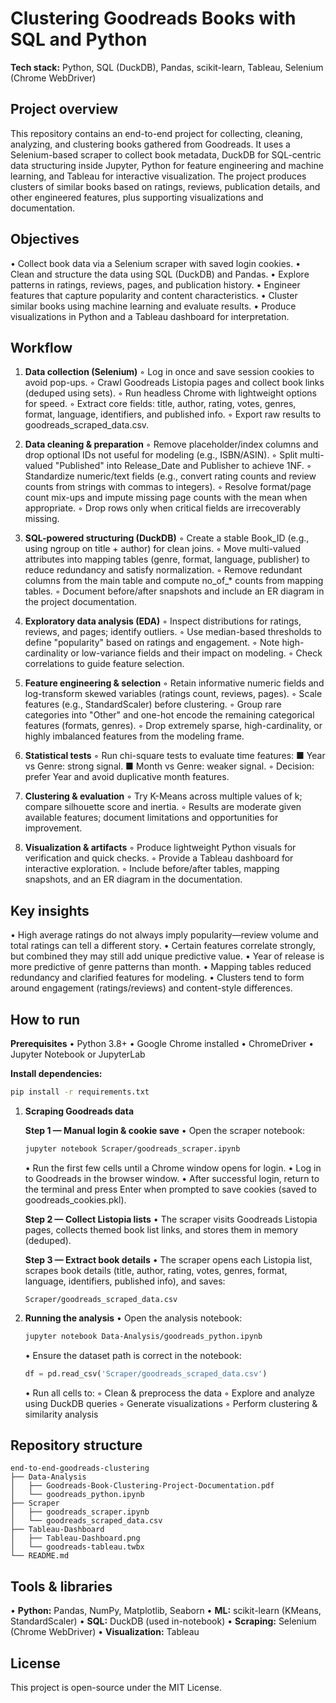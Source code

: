 # Clustering Goodreads Books with SQL and Python

**Tech stack:** Python, SQL (DuckDB), Pandas, scikit-learn, Tableau, Selenium (Chrome WebDriver)

## Project overview

This repository contains an end-to-end project for collecting, cleaning, analyzing, and clustering books gathered from Goodreads. It uses a Selenium-based scraper to collect book metadata, DuckDB for SQL-centric data structuring inside Jupyter, Python for feature engineering and machine learning, and Tableau for interactive visualization. The project produces clusters of similar books based on ratings, reviews, publication details, and other engineered features, plus supporting visualizations and documentation.

## Objectives

• Collect book data via a Selenium scraper with saved login cookies.
• Clean and structure the data using SQL (DuckDB) and Pandas.
• Explore patterns in ratings, reviews, pages, and publication history.
• Engineer features that capture popularity and content characteristics.
• Cluster similar books using machine learning and evaluate results.
• Produce visualizations in Python and a Tableau dashboard for interpretation.

## Workflow

1. **Data collection (Selenium)**
   ◦ Log in once and save session cookies to avoid pop-ups.
   ◦ Crawl Goodreads Listopia pages and collect book links (deduped using sets).
   ◦ Run headless Chrome with lightweight options for speed.
   ◦ Extract core fields: title, author, rating, votes, genres, format, language, identifiers, and published info.
   ◦ Export raw results to goodreads_scraped_data.csv.

2. **Data cleaning & preparation**
   ◦ Remove placeholder/index columns and drop optional IDs not useful for modeling (e.g., ISBN/ASIN).
   ◦ Split multi-valued "Published" into Release_Date and Publisher to achieve 1NF.
   ◦ Standardize numeric/text fields (e.g., convert rating counts and review counts from strings with commas to integers).
   ◦ Resolve format/page count mix-ups and impute missing page counts with the mean when appropriate.
   ◦ Drop rows only when critical fields are irrecoverably missing.

3. **SQL-powered structuring (DuckDB)**
   ◦ Create a stable Book_ID (e.g., using ngroup on title + author) for clean joins.
   ◦ Move multi-valued attributes into mapping tables (genre, format, language, publisher) to reduce redundancy and satisfy normalization.
   ◦ Remove redundant columns from the main table and compute no_of_* counts from mapping tables.
   ◦ Document before/after snapshots and include an ER diagram in the project documentation.

4. **Exploratory data analysis (EDA)**
   ◦ Inspect distributions for ratings, reviews, and pages; identify outliers.
   ◦ Use median-based thresholds to define "popularity" based on ratings and engagement.
   ◦ Note high-cardinality or low-variance fields and their impact on modeling.
   ◦ Check correlations to guide feature selection.

5. **Feature engineering & selection**
   ◦ Retain informative numeric fields and log-transform skewed variables (ratings count, reviews, pages).
   ◦ Scale features (e.g., StandardScaler) before clustering.
   ◦ Group rare categories into "Other" and one-hot encode the remaining categorical features (formats, genres).
   ◦ Drop extremely sparse, high-cardinality, or highly imbalanced features from the modeling frame.

6. **Statistical tests**
   ◦ Run chi-square tests to evaluate time features:
     ■ Year vs Genre: strong signal.
     ■ Month vs Genre: weaker signal.
   ◦ Decision: prefer Year and avoid duplicative month features.

7. **Clustering & evaluation**
   ◦ Try K-Means across multiple values of k; compare silhouette score and inertia.
   ◦ Results are moderate given available features; document limitations and opportunities for improvement.

8. **Visualization & artifacts**
   ◦ Produce lightweight Python visuals for verification and quick checks.
   ◦ Provide a Tableau dashboard for interactive exploration.
   ◦ Include before/after tables, mapping snapshots, and an ER diagram in the documentation.

## Key insights

• High average ratings do not always imply popularity—review volume and total ratings can tell a different story.
• Certain features correlate strongly, but combined they may still add unique predictive value.
• Year of release is more predictive of genre patterns than month.
• Mapping tables reduced redundancy and clarified features for modeling.
• Clusters tend to form around engagement (ratings/reviews) and content-style differences.

## How to run

**Prerequisites**
• Python 3.8+
• Google Chrome installed
• ChromeDriver
• Jupyter Notebook or JupyterLab

**Install dependencies:**
```bash
pip install -r requirements.txt
```

1. **Scraping Goodreads data**

   **Step 1 — Manual login & cookie save**
   • Open the scraper notebook:
   ```bash
   jupyter notebook Scraper/goodreads_scraper.ipynb
   ```
   • Run the first few cells until a Chrome window opens for login.
   • Log in to Goodreads in the browser window.
   • After successful login, return to the terminal and press Enter when prompted to save cookies (saved to goodreads_cookies.pkl).

   **Step 2 — Collect Listopia lists**
   • The scraper visits Goodreads Listopia pages, collects themed book list links, and stores them in memory (deduped).

   **Step 3 — Extract book details**
   • The scraper opens each Listopia list, scrapes book details (title, author, rating, votes, genres, format, language, identifiers, published info), and saves:
   ```
   Scraper/goodreads_scraped_data.csv
   ```

2. **Running the analysis**
   • Open the analysis notebook:
   ```bash
   jupyter notebook Data-Analysis/goodreads_python.ipynb
   ```
   • Ensure the dataset path is correct in the notebook:
   ```python
   df = pd.read_csv('Scraper/goodreads_scraped_data.csv')
   ```
   • Run all cells to:
     ◦ Clean & preprocess the data
     ◦ Explore and analyze using DuckDB queries
     ◦ Generate visualizations
     ◦ Perform clustering & similarity analysis

## Repository structure

```
end-to-end-goodreads-clustering
├── Data-Analysis
│   ├── Goodreads-Book-Clustering-Project-Documentation.pdf
│   └── goodreads_python.ipynb
├── Scraper
│   ├── goodreads_scraper.ipynb
│   └── goodreads_scraped_data.csv
├── Tableau-Dashboard
│   ├── Tableau-Dashboard.png
│   └── goodreads-tableau.twbx
└── README.md
```

## Tools & libraries

• **Python:** Pandas, NumPy, Matplotlib, Seaborn
• **ML:** scikit-learn (KMeans, StandardScaler)
• **SQL:** DuckDB (used in-notebook)
• **Scraping:** Selenium (Chrome WebDriver)
• **Visualization:** Tableau

## License

This project is open-source under the MIT License.

